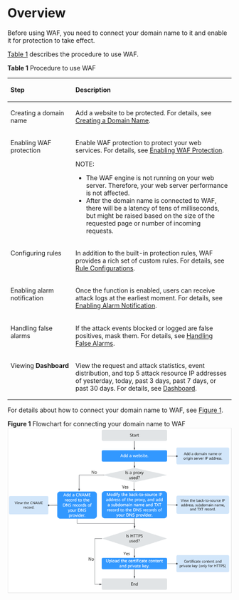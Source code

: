 # Overview<a name="EN-US_TOPIC_0193630273"></a>

Before using WAF, you need to  connect your domain name  to it and enable it for protection to take effect.

[Table 1](#table186068221358)  describes the procedure to use WAF.

**Table  1**  Procedure to use WAF

<a name="table186068221358"></a>
<table><thead align="left"><tr id="row760782211359"><th class="cellrowborder" valign="top" width="28.99%" id="mcps1.2.3.1.1"><p id="p560712263512"><a name="p560712263512"></a><a name="p560712263512"></a>Step</p>
</th>
<th class="cellrowborder" valign="top" width="71.00999999999999%" id="mcps1.2.3.1.2"><p id="p196074222353"><a name="p196074222353"></a><a name="p196074222353"></a>Description</p>
</th>
</tr>
</thead>
<tbody><tr id="row16607422173517"><td class="cellrowborder" valign="top" width="28.99%" headers="mcps1.2.3.1.1 "><p id="p14746935173916"><a name="p14746935173916"></a><a name="p14746935173916"></a>Creating a domain name</p>
</td>
<td class="cellrowborder" valign="top" width="71.00999999999999%" headers="mcps1.2.3.1.2 "><p id="p6607162211352"><a name="p6607162211352"></a><a name="p6607162211352"></a>Add a website to be protected. For details, see <a href="creating-a-domain-name.md">Creating a Domain Name</a>.</p>
</td>
</tr>
<tr id="row460742212359"><td class="cellrowborder" valign="top" width="28.99%" headers="mcps1.2.3.1.1 "><p id="p260772263514"><a name="p260772263514"></a><a name="p260772263514"></a>Enabling WAF protection</p>
</td>
<td class="cellrowborder" valign="top" width="71.00999999999999%" headers="mcps1.2.3.1.2 "><p id="p6607202215355"><a name="p6607202215355"></a><a name="p6607202215355"></a>Enable WAF protection to protect your web services. For details, see <a href="enabling-waf-protection.md">Enabling WAF Protection</a>.</p>
<div class="note" id="note012284223119"><a name="note012284223119"></a><a name="note012284223119"></a><span class="notetitle"> NOTE: </span><div class="notebody"><a name="ul697716015340"></a><a name="ul697716015340"></a><ul id="ul697716015340"><li>The WAF engine is not running on your web server. Therefore, your web server performance is not affected.</li><li>After the domain name is connected to WAF, there will be a latency of tens of milliseconds, but might be raised based on the size of the requested page or number of incoming requests.</li></ul>
</div></div>
</td>
</tr>
<tr id="row1960762215351"><td class="cellrowborder" valign="top" width="28.99%" headers="mcps1.2.3.1.1 "><p id="p19607112220359"><a name="p19607112220359"></a><a name="p19607112220359"></a>Configuring rules</p>
</td>
<td class="cellrowborder" valign="top" width="71.00999999999999%" headers="mcps1.2.3.1.2 "><p id="p12607112215352"><a name="p12607112215352"></a><a name="p12607112215352"></a>In addition to the built-in protection rules, WAF provides a rich set of custom rules. For details, see <a href="rule-configurations.md">Rule Configurations</a>.</p>
</td>
</tr>
<tr id="row16914191884019"><td class="cellrowborder" valign="top" width="28.99%" headers="mcps1.2.3.1.1 "><p id="p209141418104019"><a name="p209141418104019"></a><a name="p209141418104019"></a>Enabling alarm notification</p>
</td>
<td class="cellrowborder" valign="top" width="71.00999999999999%" headers="mcps1.2.3.1.2 "><p id="p1491512181402"><a name="p1491512181402"></a><a name="p1491512181402"></a>Once the function is enabled, users can receive attack logs at the earliest moment. For details, see <a href="enabling-alarm-notification.md">Enabling Alarm Notification</a>.</p>
</td>
</tr>
<tr id="row758655211510"><td class="cellrowborder" valign="top" width="28.99%" headers="mcps1.2.3.1.1 "><p id="p0924629858"><a name="p0924629858"></a><a name="p0924629858"></a>Handling false alarms</p>
</td>
<td class="cellrowborder" valign="top" width="71.00999999999999%" headers="mcps1.2.3.1.2 "><p id="p1955314388418"><a name="p1955314388418"></a><a name="p1955314388418"></a>If the attack events blocked or logged are false positives, mask them. For details, see <a href="handling-false-alarms.md">Handling False Alarms</a>.</p>
</td>
</tr>
<tr id="row1999341519405"><td class="cellrowborder" valign="top" width="28.99%" headers="mcps1.2.3.1.1 "><p id="p299315156400"><a name="p299315156400"></a><a name="p299315156400"></a>Viewing <strong id="b1101678347"><a name="b1101678347"></a><a name="b1101678347"></a>Dashboard</strong></p>
</td>
<td class="cellrowborder" valign="top" width="71.00999999999999%" headers="mcps1.2.3.1.2 "><p id="p1199319156407"><a name="p1199319156407"></a><a name="p1199319156407"></a>View the request and attack statistics, event distribution, and top 5 attack resource IP addresses of yesterday, today, past 3 days, past 7 days, or past 30 days. For details, see <a href="dashboard.md">Dashboard</a>.</p>
</td>
</tr>
</tbody>
</table>

For details about how to connect your domain name to WAF, see  [Figure 1](#en-us_topic_0119807183_fig1251423693315).

**Figure  1**  Flowchart for connecting your domain name to WAF<a name="en-us_topic_0119807183_fig1251423693315"></a>  
![](figures/flowchart-for-connecting-your-domain-name-to-waf.png "flowchart-for-connecting-your-domain-name-to-waf")

